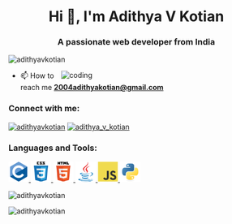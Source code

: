 <h1 align="center">Hi 👋, I'm Adithya V Kotian</h1>
<h3 align="center">A passionate web developer from India</h3>

<p align="left"> <img src="https://komarev.com/ghpvc/?username=adithyavkotian&label=Profile%20views&color=0e75b6&style=flat" alt="adithyavkotian" /> </p>
<img align="right" alt="coding" width="400" src="https://cdn.dribbble.com/users/1162077/screenshots/3848914/programmer.gif">

- 📫 How to reach me **2004adithyakotian@gmail.com**

<h3 align="left">Connect with me:</h3>
<p align="left">
<a href="https://linkedin.com/in/adithyavkotian" target="blank"><img align="center" src="https://raw.githubusercontent.com/rahuldkjain/github-profile-readme-generator/master/src/images/icons/Social/linked-in-alt.svg" alt="adithyavkotian" height="30" width="40" /></a>
<a href="https://instagram.com/adithya_v_kotian" target="blank"><img align="center" src="https://raw.githubusercontent.com/rahuldkjain/github-profile-readme-generator/master/src/images/icons/Social/instagram.svg" alt="adithya_v_kotian" height="30" width="40" /></a>
</p>

<h3 align="left">Languages and Tools:</h3>
<p align="left"> <a href="https://www.cprogramming.com/" target="_blank" rel="noreferrer"> <img src="https://raw.githubusercontent.com/devicons/devicon/master/icons/c/c-original.svg" alt="c" width="40" height="40"/> </a> <a href="https://www.w3schools.com/css/" target="_blank" rel="noreferrer"> <img src="https://raw.githubusercontent.com/devicons/devicon/master/icons/css3/css3-original-wordmark.svg" alt="css3" width="40" height="40"/> </a> <a href="https://www.w3.org/html/" target="_blank" rel="noreferrer"> <img src="https://raw.githubusercontent.com/devicons/devicon/master/icons/html5/html5-original-wordmark.svg" alt="html5" width="40" height="40"/> </a> <a href="https://www.java.com" target="_blank" rel="noreferrer"> <img src="https://raw.githubusercontent.com/devicons/devicon/master/icons/java/java-original.svg" alt="java" width="40" height="40"/> </a> <a href="https://developer.mozilla.org/en-US/docs/Web/JavaScript" target="_blank" rel="noreferrer"> <img src="https://raw.githubusercontent.com/devicons/devicon/master/icons/javascript/javascript-original.svg" alt="javascript" width="40" height="40"/> </a> <a href="https://www.python.org" target="_blank" rel="noreferrer"> <img src="https://raw.githubusercontent.com/devicons/devicon/master/icons/python/python-original.svg" alt="python" width="40" height="40"/> </a> </p>


<p><img align="center" src="https://github-readme-stats.vercel.app/api/top-langs?username=adithyavkotian&show_icons=true&theme=radical&bg_color=000000&locale=en&layout=compact" alt="adithyavkotian" /></p>

<p><img align="left" width="400"  src="https://github-readme-streak-stats.herokuapp.com/?user=adithyavkotian&" alt="adithyavkotian" /></p>
